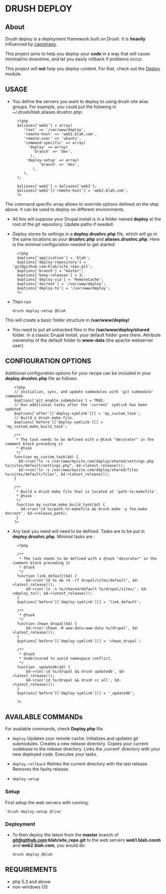 # DRUSH DEPLOY

## About

Drush deploy is a deployment framework built on Drush. It is **heavily** influenced by [capistrano](https://github.com/capistrano/capistrano).

This project aims to help you deploy your **code** in a way that will cause minimal/no downtime, and let you easily rollback if problems occur.

This project will **not** help you deploy content. For that, check out the [Deploy](http://drupal.org/project/deploy) module.

## USAGE

* You define the servers you want to deploy to using drush site alias groups. 
For example, you could put the folowing in ~/.drush/blah.aliases.drushrc.php:

        <?php
        $aliases['web1'] = array(
           'root' => '/var/www/deploy',
           'remote-host' => 'web1.blah.com',
           'remote-user' => 'ubuntu',
           'command-specific' => array(
             'deploy' => array(
               'branch' => 'dev',
              ),
	        'deploy-setup' => array(
                  'branch' => 'dev',
               ),
           ),
        );

        $aliases['web2'] = $aliases['web1'];
        $aliases['web2']['remote-host'] = 'web2.blah.com';
        ?>

The command specific array allows to override options defined on the step above. It can
be used to deploy on different environments.

* All this will suppose your Drupal install is in a folder named **deploy** at the root of the
git repository. Update paths if needed.

* Deploy stores its settings in a **deploy.drushrc.php** file, which will go in the same
locations as your **drushrc.php** and **aliases.drushrc.php**. Here is the minimal configuration
needed to get started:

		<?php
        $options['application'] = 'blah';
        $options['deploy-repository'] = 'git@github.com:blah/site_repo.git';
        $options['branch'] = "master";
        $options['keep-releases'] = 3;
        $options['deploy-via'] = 'RemoteCache';
		$options['docroot'] = '/var/www/deploy';
        $options['deploy-to'] = '/var/www/deploy';
        ?>



* Then run

    `drush deploy-setup @blah`

This will create a basic folder structure in **/var/www/deploy/**

* You need to put all untracked files in the **/var/www/deploy/shared** folder. In a classic
Drupal install, your default folder goes there. Attribute ownership of the default
folder to **www-data** (the apache webserver user).

## CONFIGURATION OPTIONS

Additional configuration options for your recipe can be included in your
**deploy.drushrc.php** file as follows:


        <?php
        // Initialize, sync, and update submodules with 'git submodule' commands
        $options['git_enable_submodules'] = TRUE;
        // Run additional tasks after the 'current' symlink has been updated
        $options['after']['deploy-symlink'][] = 'my_custom_task';
        // Build a drush make file.
        $options['before']['deploy-symlink'][] = 'my_custom_make_build_task';

        /**
         * The task needs to be defined with a @task "decorator" in the comment block preceding it
         * @task
         */
        function my_custom_task($d) {
          $d->run("ln -s /var/www/mysite.com/deploy/shared/settings.php %s/sites/default/settings.php", $d->latest_release());
          $d->run("ln -s /var/www/mysite.com/deploy/shared/files %s/sites/default/files", $d->latest_release());
        }

        /**
         * Build a drush make file that is located at 'path-to-makefile'.
         * @task
         */
         function my_custom_make_build_task($d) {
           $d->run('cd %s/path-to-makefile && drush make -y foo.make docroot', $d->release_path);
         }
        ?>

* Any task you need will need to be defined. Tasks are to be put in **deploy.drushrc.php**.
Minimal tasks are :

		<?php

		/**
         * The task needs to be defined with a @task "decorator" in the comment block preceding it
		 * @task
		 */
		function link_default($d) {
		    $d->run('cd %s && rm -rf drupal/sites/default', $d->latest_release());
		    $d->run('ln -s %s/shared/default %s/drupal/sites/', $d->deploy_to(), $d->latest_release());
		}
		$options['before']['deploy-symlink'][] = 'link_default';

		/**
		 * @task
		 */
		function chown_drupal($d) {
		    $d->run('chown -R www-data:www-data %s/drupal', $d->latest_release());
		}
		$options['before']['deploy-symlink'][] = 'chown_drupal';

		/**
		 * @task
		 * Underscored to avoid namespace conflict.
		 */
		function _updatedb($d) {
		    $d->run('cd %s/drupal && drush updatedb', $d->latest_release());
		    $d->run('cd %s/drupal && drush cc all', $d->latest_release());
		}
		$options['before']['deploy-symlink'][] = '_updatedb';

		?>


## AVAILABLE COMMANDs

For available commands, check **Deploy.php** file.

* `deploy`
    Updates your remote cache.
    Initializes and updates git submodules.
    Creates a new release directory.
    Copies your current codebase to the release directory.
    Links the ‚current‘ directory with your new deployed code.
    Executes your tasks.

* `deploy-rollback`
    Relinks the current directory with the last release.
    Removes the faulty release.

* `deploy-setup`


### Setup

First setup the web servers with running:

    `drush deploy-setup @live`

### Deployment

* To then deploy the latest from the **master** branch of <b> git@github.com:blah/site_repo.git</b>
to the web servers <b>web1.blah.comh</b> and <b>web2.blah.com</b>, you would do:

    `drush deploy @blah`


## REQUIREMENTS

* php 5.3 and above
* non-windows OS


